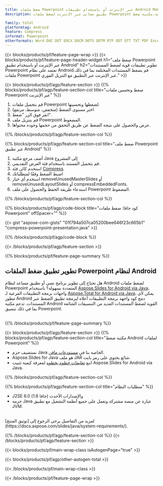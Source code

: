 ```yaml
---
title: ضغط ملفات Powerpoint عبر الإنترنت أو باستخدام تطبيقات Android Mobile
description: تطبيق مجاني عبر الإنترنت لضغط ملفات Powerpoint المختلفة.مكتبة ضغط Android كود Java لمستندات Powerpoint.

family: total
platformtag: Android
feature: Compress
informat: Powerpoint
otherformats: Word DOC DOT DOCX DOCM DOTX DOTM RTF ODT OTT TXT PDF Excel XLS XLSX XLSB XLSM XLT XLTX XLTM CSV TSV ODS Powerpoint PPT PPS PPTX POTX PPSX PPTM PPSM POTM ODP
---
```

{{< blocks/products/pf/feature-page-wrap >}}
{{< blocks/products/pf/feature-page-header-widget h1="ضغط ملف Powerpoint عبر الإنترنت أو باستخدام تطبيق Android" h2="تطوير تطبيقات قوية لضغط المستندات Powerpoint تعتمد على نظام Android.قم بضغط المستندات المختلفة بما في ذلك ملفات Powerpoint عبر الإنترنت عبر التطبيق مع التنزيل الفوري." >}}

{{< blocks/products/pf/agp/feature-section >}}
{{% blocks/products/pf/agp/feature-section-col title="ضغط وتحسين ملفات Powerpoint عبر الإنترنت" %}}

1. قم بتحميل ملفات Powerpoint لضغطها وتحسينها.
1. اختر مستوى الضغط (منخفض، متوسط، مرتفع)
1. انقر فوق الزر "ضغط".
1. قم بتنزيل ملف Powerpoint المضغوط.
1. عرض والحصول على نتيجة الضغط عن طريق التحقق من حجمها وجودة محتواها.

{{% /blocks/products/pf/agp/feature-section-col %}}

{{% blocks/products/pf/agp/feature-section-col title="ضغط ملف Powerpoint عبر تطبيق Android" %}}

1. أضف مرجع مكتبة Java إلى المشروع
1. قم بتحميل المستند باستخدام فئة العرض التقديمي.
1. استخدم كائن فئة [Compress](https://reference.aspose.com/slides/java/com.aspose.slides/compress/).
1. اضبط الضغط وفقًا لمتطلباتك
1. استخدم أي خيار removeUnusedMasterSlides أو removeUnusedLayoutSlides أو compressEmbeddedFonts.
1. استدعاء طريقة الحفظ والحصول على ملف Powerpoint المضغوط.

{{% /blocks/products/pf/agp/feature-section-col %}}

{{% blocks/products/pf/agp/code-block title="كود جافا: ضغط ملفات Powerpoint" offSpacer="" %}}

{{< gist "aspose-com-gists" "01f794a507ca05200bee646f23c665b1" "compress-powerpoint-presentation.java" >}}

{{% /blocks/products/pf/agp/code-block %}}

{{< /blocks/products/pf/agp/feature-section >}}

{{% blocks/products/pf/feature-page-summary %}}

<h2>تطوير تطبيق ضغط الملفات Powerpoint لنظام Android</h2>

هل تحتاج إلى تطوير برنامج نصي أو تطبيق مساعد لنظام Android لضغط ملفات Powerpoint المتعددة بسهولة؟ باستخدام [Aspose.Slides for Android via Java](https://products.aspose.com/slides/ar/android-java/)، واجهات برمجة التطبيقات الفرعية لـ [Aspose.Total for Android via Java](https://products.aspose.com/total/ar/android-java/)، يمكن لأي مطور Android دمج كود واجهة برمجة التطبيقات أعلاه لبرمجة تطبيق الضغط عبر المستندات. تدعم مكتبة Android القوية لضغط المستندات العديد من التنسيقات الشائعة بما في ذلك تنسيق Powerpoint.<br /><br />

{{% /blocks/products/pf/feature-page-summary %}}

{{< blocks/products/pf/agp/feature-section >}}
{{% blocks/products/pf/agp/feature-section-col title="مكتبة ضغط Android لملفات Powerpoint" %}}

- نستضيف حزم Java الخاصة بنا في [مستودعات مافن](https://releases.aspose.com/java/repo/com/aspose/aspose-slides/). 
- Aspose.Slides for Java هو ملف JAR شائع يحتوي على رمز بايت.
- اتبع [تعليمات خطوه بخطوه](https://docs.aspose.com/slides/java/installation/#install-aspose-slides-for-java-from-maven-repository) لمعرفة كيفية تثبيت Aspose.Slides for Android via Java.

{{% /blocks/products/pf/agp/feature-section-col %}}

{{% blocks/products/pf/agp/feature-section-col title="متطلبات النظام" %}}

- J2SE 6.0 (جافا 1.6) والإصدارات الأحدث
- حزمة Java عبارة عن منصة مشتركة وتعمل على جميع أنظمة التشغيل مع تطبيق JVM.

<br />
لمزيد من التفاصيل يرجى الرجوع إلى [توثيق المنتج](https://docs.aspose.com/slides/java/system-requirements/).


{{% /blocks/products/pf/agp/feature-section-col %}}
{{< /blocks/products/pf/agp/feature-section >}}

{{< blocks/products/pf/main-wrap-class isAutogenPage="true" >}}

{{< blocks/products/pf/agp/other-autogen-total >}}

{{< /blocks/products/pf/main-wrap-class >}}

{{< /blocks/products/pf/feature-page-wrap >}}